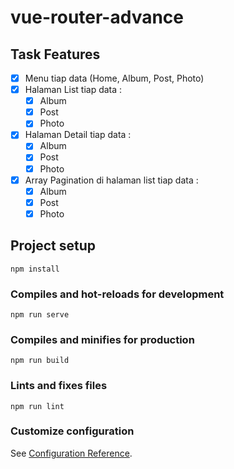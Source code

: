 # vue-router-advance

## Task Features
- [x] Menu tiap data (Home, Album, Post, Photo)
- [x] Halaman List tiap data :
  - [x] Album
  - [x] Post
  - [x] Photo
- [x] Halaman Detail tiap data :
  - [x] Album
  - [x] Post
  - [x] Photo
- [x] Array Pagination di halaman list tiap data :
  - [x] Album
  - [x] Post
  - [x] Photo

## Project setup
```
npm install
```

### Compiles and hot-reloads for development
```
npm run serve
```

### Compiles and minifies for production
```
npm run build
```

### Lints and fixes files
```
npm run lint
```

### Customize configuration
See [Configuration Reference](https://cli.vuejs.org/config/).
